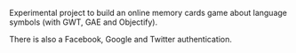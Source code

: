 <html>
	<head>
		<title></title>
	</head>
	<body>
		<p>
			Experimental project to build an online memory cards game about language symbols&nbsp;(with GWT, GAE and Objectify).</p>
		<p>
			There is also a Facebook, Google and Twitter authentication.</p>
	</body>
</html>

